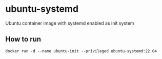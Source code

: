 # ubuntu-systemd

Ubuntu container image with systemd enabled as init system

## How to run

`docker run -d --name ubuntu-init --privileged ubuntu-systemd:22.04`